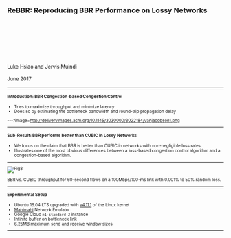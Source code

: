 ### ReBBR: Reproducing BBR Performance on Lossy Networks

<br>
<br>
<br>
<br>
<br>

<small>Luke Hsiao and Jervis Muindi</small>

<small>June 2017<small>

---

#### Introduction: BBR Congestion-based Congestion Control

* Tries to maximize throughput and minimize latency
* Does so by estimating the bottleneck bandwidth and round-trip propagation
  delay

---?image=http://deliveryimages.acm.org/10.1145/3030000/3022184/vanjacobson1.png


---

#### Sub-Result: BBR performs better than CUBIC in Lossy Networks
* We focus on the claim that BBR is better than CUBIC in networks with
  non-negligible loss rates.
* Illustrates one of the most obvious differences between a loss-based
  congestion control algorithm and a congestion-based algorithm.

---

![Fig8](http://deliveryimages.acm.org/10.1145/3030000/3022184/vanjacobson8.png)

BBR vs. CUBIC throughput for 60-second flows on a 100Mbps/100-ms link with
0.001% to 50% random loss.

---

#### Experimental Setup
- Ubuntu 16.04 LTS upgraded with [v4.11.1](http://kernel.ubuntu.com/~kernel-ppa/mainline/v4.11.1/) of the Linux kernel
- [Mahimahi](http://mahimahi.mit.edu/) Network Emulator
- Google Cloud `n1-standard-2` instance
- Infinite buffer on bottleneck link
- 6.25MB maximum send and receive window sizes

---
